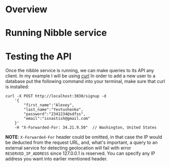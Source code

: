 # Overview 

# Running Nibble service

# Testing the API
Once the nibble service is running, we can make queries to its API any client. In my example I will be using [curl](https://en.wikipedia.org/wiki/CURL)
In order to add a new user to a database put the following command into 
your terminal, make sure that curl is installed: 
```curl
curl -X POST http://localhost:3030/signup -d 
    '{
        "first_name":"Alexey", 
        "last_name":"Yevtushenko",
        "password":"2341234@sdfss", 
        "email":"isnastish@gmail.com" 
    }' 
    -H "X-Forwarded-For: 34.21.9.50"  // Washington, United States
```
**NOTE**: `X-Forwarded-For` header could be omitted, in that case the IP would be deducted from the request URL, and, what's important, a query to an external service for detecting geolocation will fail with error `RESERVED_IP_ADDRESS` since 127.0.0.1 is reserved. You can specify any IP address you want into earlier mentioned header.